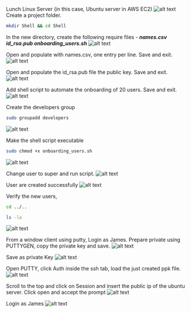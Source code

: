 Lunch Linux Server (in this case, Ubuntu server in AWS EC2)
![alt text](./images/01.png)
Create a project folder.
```bash
mkdir Shell && cd Shell
```
In the new directory, create the following require files - ***names.csv id_rsa.pub onboarding_users.sh***
![alt text](./images/2.png)

Open and populate with names.csv, one entry per line. Save and exit.
![alt text](./images/33.png)

Open and populate the id_rsa.pub file the public key. Save and exit.
![alt text](./images/4.png)

Add shell script to automate the onboarding of 20 users. Save and exit.
![alt text](./images/5.png)


Create the developers group
```bash
sudo groupadd developers
```
![alt text](./images/44.png)

Make the shell script executable
```bash
sudo chmod +x onboarding_users.sh
```
![alt text](./images/22.png)

Change user to super and run script.
![alt text](./images/21.png)

User are created successfully
![alt text](./images/23.png)

Verify the new users, 
```bash
cd ../..
```
```bash
ls -la
```
![alt text](./images/25.png)

From a window client using putty, Login as James.
Prepare private using PUTTYGEN, copy the private key and save.
![alt text](./images/31.png)

Save as private Key
![alt text](./images/32.png)

Open PUTTY, click Auth inside the ssh tab, load the just created ppk file.
![alt text](./images/35.png)

Scroll to the top and click on Session and insert the public ip of the ubuntu server. Click open and accept the prompt
![alt text](./images/36.png)

Login as James
![alt text](./images/40.png)

